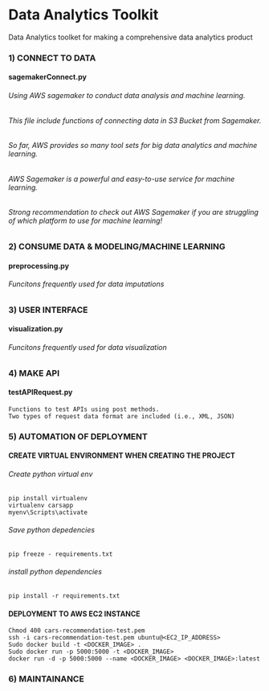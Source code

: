 # Data Analytics Toolkit
Data Analytics toolket for making a comprehensive data analytics product

### 1) CONNECT TO DATA
#### sagemakerConnect.py
###### Using AWS sagemaker to conduct data analysis and machine learning.<br /> 
###### This file include functions of connecting data in S3 Bucket from Sagemaker. <br /> 
###### So far, AWS provides so many tool sets for big data analytics and machine learning.  <br /> 
###### AWS Sagemaker is a powerful and easy-to-use service for machine learning.  <br /> 
###### Strong recommendation to check out AWS Sagemaker if you are struggling of which platform to use for machine learning! <br /> 

### 2) CONSUME DATA & MODELING/MACHINE LEARNING
#### preprocessing.py
###### Funcitons frequently used for data imputations


### 3) USER INTERFACE
#### visualization.py
###### Funcitons frequently used for data visualization


### 4) MAKE API
#### testAPIRequest.py
`Functions to test APIs using post methods. `<br /> 
`Two types of request data format are included (i.e., XML, JSON)`


### 5) AUTOMATION OF DEPLOYMENT
#### CREATE VIRTUAL ENVIRONMENT WHEN CREATING THE PROJECT
###### Create python virtual env
`pip install virtualenv`<br /> 
`virtualenv carsapp`<br /> 
`myenv\Scripts\activate`<br /> 

###### Save python depedencies
`pip freeze - requirements.txt`

###### install python dependencies
`pip install -r requirements.txt`

#### DEPLOYMENT TO AWS EC2 INSTANCE
`Chmod 400 cars-recommendation-test.pem `<br /> 
`ssh -i cars-recommendation-test.pem ubuntu@<EC2_IP_ADDRESS> `<br /> 
`Sudo docker build -t <DOCKER_IMAGE> .`<br /> 
`Sudo docker run -p 5000:5000 -t <DOCKER_IMAGE>`<br /> 
`docker run -d -p 5000:5000 --name <DOCKER_IMAGE> <DOCKER_IMAGE>:latest`<br /> 


### 6) MAINTAINANCE 

